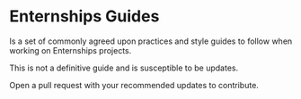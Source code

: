 # Enternships Guides
Is a set of commonly agreed upon practices and style guides to follow when working on Enternships projects.

This is not a definitive guide and is susceptible to be updates.

Open a pull request with your recommended updates to contribute.
